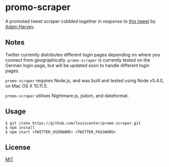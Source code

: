 # promo-scraper

A promoted tweet scraper cobbled together in response to [this tweet](https://twitter.com/adamhrv/status/757202073972801536) by [Adam Harvey](https://twitter.com/adamhrv).

## Notes
Twitter currently distributes different login pages depending on where you connect from geographically. `promo-scraper` is currently tested on the German login page, but will be updated soon to handle different login pages.

`promo-scraper` requires Node.js, and was built and tested using Node v5.4.0, on Mac OS X 10.11.5.

`promo-scraper` utilises Nightmare.js, jsdom, and dateformat.

## Usage

```
$ git clone https://github.com/louiscenter/promo-scraper.git
$ npm install
$ npm start <TWITTER_USERNAME> <TWITTER_PASSWORD>
```

## License
[MIT](https://tldrlegal.com/license/mit-license)
